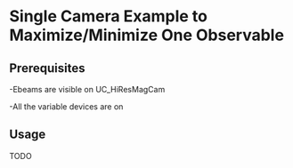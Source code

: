 # Single Camera Example to Maximize/Minimize One Observable

## Prerequisites

-Ebeams are visible on UC_HiResMagCam

-All the variable devices are on

## Usage

TODO
